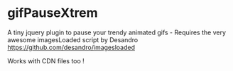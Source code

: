 gifPauseXtrem
===============

A tiny jquery plugin to pause your trendy animated gifs - Requires the very awesome imagesLoaded script by Desandro https://github.com/desandro/imagesloaded

Works with CDN files too !
